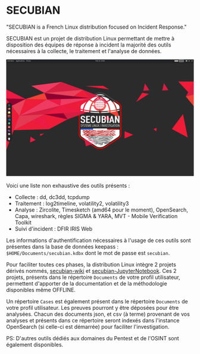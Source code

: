 # SECUBIAN 

"SECUBIAN is a French Linux distribution focused on Incident Response."

SECUBIAN est un projet de distribution Linux permettant de mettre à disposition des équipes de réponse à incident la majorité des outils nécessaires à la collecte, le traitement et l'analyse de données.

![desktop](./img/desktop.png)

Voici une liste non exhaustive des outils présents : 
- Collecte : dd, dc3dd, tcpdump
- Traitement : log2timeline, volatility2, volatility3
- Analyse : Zircolite, Timesketch (amd64 pour le moment), OpenSearch, Capa, wireshark, règles SIGMA & YARA, MVT - Mobile Verification Toolkit
- Suivi d'incident : DFIR IRIS Web

Les informations d'authentification nécessaires à l'usage de ces outils sont présentes dans la base de données keepass : ```$HOME/Documents/secubian.kdbx``` dont le mot de passe est ```secubian```.

Pour faciliter toutes ces phases, la distribution Linux intègre 2 projets dérivés nommés, [secubian-wiki](https://github.com/kidrek/secubian-wiki) et [secubian-JupyterNotebook](https://github.com/kidrek/secubian-JupyterNotebook). Ces 2 projets, présents dans le répertoire ```Documents``` de votre profil utilisateur, permettent d'apporter de la documentation et de la méthodologie disponibles même OFFLINE.

Un répertoire ```Cases``` est également présent dans le répertoire ```Documents``` de votre profil utilisateur. Les preuves pourront y être déposées pour être analysées. Chacun des documents json, et csv (à terme) provenant de vos analyses et présents dans ce répertoire seront indexés dans l'instance OpenSearch (si celle-ci est démarrée) pour faciliter l'investigation.

PS: D'autres outils dédiés aux domaines du Pentest et de l'OSINT sont également disponibles.